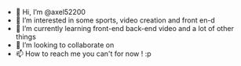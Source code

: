 - 👋 Hi, I’m @axel52200
- 👀 I’m interested in some sports, video creation and front en-d
- 🌱 I’m currently learning front-end back-end video and a lot of other things
- 💞️ I’m looking to collaborate on 
- 📫 How to reach me you can't for now ! :p

<!---
axel52200/axel52200 is a ✨ special ✨ repository because its `README.md` (this file) appears on your GitHub profile.
You can click the Preview link to take a look at your changes.
--->
